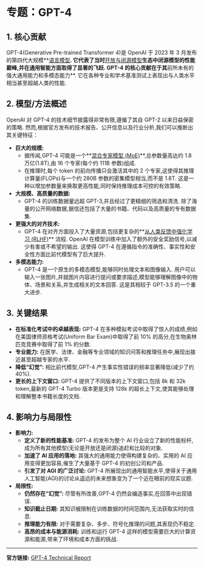 # 专题：GPT-4
## 1. 核心贡献
GPT-4(Generative Pre-trained Transformer 4)是 OpenAI 于 2023 年 3 月发布的第四代大规模**[语言模型](./Lecture1-Language-Models.md)**. 它代表了当时**[开放与闭源模型](./Lecture1-Open-vs-Closed-Models.md)**生态中闭源模型的性能巅峰,并在通用智能方面取得了显著的飞跃. 
GPT-4 的核心贡献在于其**前所未有的强大通用能力和多模态能力**. 它在各种专业和学术基准测试上表现出与人类水平相当甚至超越人类的性能. 
## 2. 模型/方法概述
OpenAI 对 GPT-4 的技术细节披露得非常有限,遵循了其自 GPT-2 以来日益保密的策略. 然而,根据官方发布的技术报告、公开信息以及行业分析,我们可以推断出其关键特征：
*   **巨大的规模:**
    *   据传闻,GPT-4 可能是一个**[混合专家模型 (MoE)](./Lecture1-Mixture-of-Experts.md)**,总参数量高达约 1.8 万亿(1.8T),由 16 个专家(每个约 111B 参数)组成. 
    *   在推理时,每个 token 的前向传播只会激活其中的 2 个专家,这使得其推理计算量(FLOPs)与一个约 280B 参数的密集模型相当,而不是 1.8T. 这是一种以增加参数量来换取更高性能,同时保持推理成本可控的有效策略. 
*   **大规模、高质量的数据:**
    *   GPT-4 的训练数据量远超 GPT-3,并且经过了更精细的筛选和清洗. 除了海量的公开网络数据,据信还包括了大量的书籍、代码以及高质量的专有数据集. 
*   **更强大的对齐技术:**
    *   GPT-4 在对齐方面投入了大量资源,包括更复杂的**[从人类反馈中强化学习 (RLHF)](./Lecture1-RLHF.md)** 流程. OpenAI 在模型训练中加入了额外的安全奖励信号,以减少有害或不希望的输出. 这使得 GPT-4 在遵循指令的准确性、事实性和安全性方面比前代模型有了巨大提升. 
*   **多模态能力:**
    *   GPT-4 是一个原生的多模态模型,能够同时处理文本和图像输入. 用户可以输入一张图片,并就图片内容进行提问或要求描述,模型能够理解图像中的物体、场景和关系,并生成相关的文本回答. 这是其相较于 GPT-3.5 的一个重大进步. 
## 3. 关键结果
*   **在标准化考试中的卓越表现:** GPT-4 在多种模拟考试中取得了惊人的成绩,例如在美国律师资格考试(Uniform Bar Exam)中取得了前 10% 的高分,在生物奥林匹克竞赛中取得了前 1% 的分数. 
*   **专业能力:** 在医学、法律、金融等专业领域的知识问答和推理任务中,展现出接近甚至超越专家的水平. 
*   **降低“幻觉”:** 相比前代模型,GPT-4 产生事实性错误的频率显著降低(减少了约 40%). 
*   **更长的上下文窗口:** GPT-4 提供了不同版本的上下文窗口,包括 8k 和 32k token,最新的 GPT-4 Turbo 版本更是支持 128k 的超长上下文,使其能够处理和理解整本书籍长度的文档. 
## 4. 影响力与局限性
*   **影响力:**
    *   **定义了新的性能基准:** GPT-4 的发布为整个 AI 行业设立了新的性能标杆,成为所有其他模型(无论是开放还是闭源)追赶和比较的对象. 
    *   **加速了 AI 应用的落地:** 其强大的通用能力使得构建复杂的、实用的 AI 应用变得更加容易,催生了大量基于 GPT-4 的初创公司和产品. 
    *   **引发了对 AGI 的广泛讨论:** GPT-4 所展现出的通用智能水平,使得关于通用人工智能(AGI)的讨论从遥远的未来想象变为了一个近在眼前的现实议题. 
*   **局限性:**
    *   **仍然存在“幻觉”:** 尽管有所改善,GPT-4 仍然会编造事实,在回答中出现错误. 
    *   **知识截止日期:** 其知识被限制在训练数据的时间范围内,无法获取实时的信息. 
    *   **推理能力有限:** 对于需要复杂、多步、符号化推理的问题,其表现仍不稳定. 
    *   **高昂的成本与能源消耗:** 训练和运行 GPT-4 这样的模型需要巨大的计算资源和能源,带来了环境和成本方面的挑战. 
---
**官方链接:** [GPT-4 Technical Report](https://arxiv.org/abs/2303.08774)